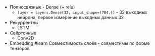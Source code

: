 * Полносвязные - Dense (+ relu)
	* `layer = layers.Dense(32, input_shape=(784,))` - 32 выходных нейрона, первое измерение выходных данных 32
* Рекуррентны
	* LSTM
* Свёрточные
	* Conv2D
* Embedding #learn 
Совместимость слоёв - совместимы по форме тензоров